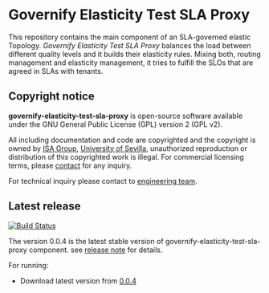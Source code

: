 # Governify Elasticity Test SLA Proxy

This repository contains the main component of an SLA-governed elastic Topology. *Governify Elasticity Test SLA Proxy* balances the load
between different quality levels and it builds their elasticity rules. Mixing both, routing management and elasticity management, it tries to fulfill the SLOs that are agreed in SLAs with tenants.

## Copyright notice

**governify-elasticity-test-sla-proxy** is open-source software available under the GNU General Public License (GPL) version 2 (GPL v2).

All including documentation and code are copyrighted and the copyright is owned by [ISA Group](http://www.isa.us.es), 
[University of Sevilla](http://www.us.es), unauthorized reproduction or distribution of this copyrighted work is illegal.
For commercial licensing terms, please [contact](./extra/contact.md) for any inquiry.

For technical inquiry please contact to [engineering team](./extra/about.md).

## Latest release

[![Build Status](https://travis-ci.org/isa-group/governify-elasticity-test-sla-proxy.svg?branch=master)](https://travis-ci.org/http://github.com/isa-group/governify-elasticity-test-sla-proxy)

The version 0.0.4 is the latest stable version of governify-elasticity-test-sla-proxy component.
see [release note](http://github.com/isa-group/governify-elasticity-test-sla-proxy/releases/tag/0.0.4) for details.

For running:

- Download latest version from [0.0.4](http://github.com/isa-group/governify-elasticity-test-sla-proxy/releases/tag/0.0.4)
